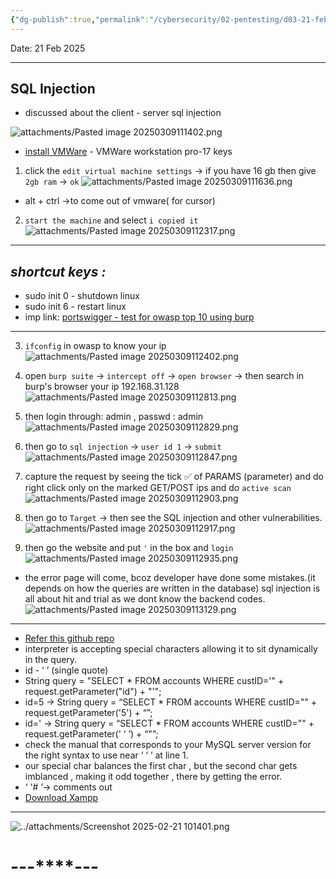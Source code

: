 ```yaml
---
{"dg-publish":true,"permalink":"/cybersecurity/02-pentesting/d03-21-feb/owasp-2013-sql-injection/"}
---
```



Date: 21 Feb 2025

---
## SQL Injection

- discussed about the client - server sql injection

![attachments/Pasted image 20250309111402.png](/img/user/Cybersecurity/02_Pentesting/D03_21%20Feb/attachments/Pasted%20image%2020250309111402.png)
- [install VMWare](https://drive.google.com/file/d/1xGhrFlydALfwAWNPK3JIPK7Ha6hubcak/view?usp=sharing) - VMWare workstation pro-17 keys

1. click the `edit virtual machine settings` -> if you have 16 gb then give `2gb ram` -> `ok`
![attachments/Pasted image 20250309111636.png](/img/user/Cybersecurity/02_Pentesting/D03_21%20Feb/attachments/Pasted%20image%2020250309111636.png)
 - alt + ctrl ->to come out of vmware( for cursor)
 2. `start the machine` and select `i copied it`
 ![attachments/Pasted image 20250309112317.png](/img/user/Cybersecurity/02_Pentesting/D03_21%20Feb/attachments/Pasted%20image%2020250309112317.png)
 ---
 ##  *shortcut keys :*
- sudo init 0 - shutdown linux
- sudo init 6 - restart linux
- imp link: [portswigger - test for owasp top 10 using burp](https://portswigger.net/support/using-burp-to-testfor-the-owasp-top-ten)
---

 3.  `ifconfig` in owasp to know your ip
 ![attachments/Pasted image 20250309112402.png](/img/user/Cybersecurity/02_Pentesting/D03_21%20Feb/attachments/Pasted%20image%2020250309112402.png)
 
 4. open `burp suite` -> `intercept off` -> `open browser` -> then search in burp's browser your ip 192.168.31.128
![attachments/Pasted image 20250309112813.png](/img/user/Cybersecurity/02_Pentesting/D03_21%20Feb/attachments/Pasted%20image%2020250309112813.png)

 5. then login through: admin , passwd : admin
![attachments/Pasted image 20250309112829.png](/img/user/Cybersecurity/02_Pentesting/D03_21%20Feb/attachments/Pasted%20image%2020250309112829.png)

 6. then go to `sql injection` -> `user id 1` -> `submit`
![attachments/Pasted image 20250309112847.png](/img/user/Cybersecurity/02_Pentesting/D03_21%20Feb/attachments/Pasted%20image%2020250309112847.png)

 7. capture the request by seeing the tick ✅ of PARAMS (parameter) and do right click only on the marked GET/POST ips and do `active scan`
![attachments/Pasted image 20250309112903.png](/img/user/Cybersecurity/02_Pentesting/D03_21%20Feb/attachments/Pasted%20image%2020250309112903.png)

 8. then go to `Target` -> then see the SQL injection and other vulnerabilities.
![attachments/Pasted image 20250309112917.png](/img/user/Cybersecurity/02_Pentesting/D03_21%20Feb/attachments/Pasted%20image%2020250309112917.png)

 9. then go the website and put `'` in the box and `login`
![attachments/Pasted image 20250309112935.png](/img/user/Cybersecurity/02_Pentesting/D03_21%20Feb/attachments/Pasted%20image%2020250309112935.png)
- the error page will come, bcoz developer have done some mistakes.(it depends on how the queries are written in the database) sql injection is all about hit and trial as we dont know the backend codes.
![attachments/Pasted image 20250309113129.png](/img/user/Cybersecurity/02_Pentesting/D03_21%20Feb/attachments/Pasted%20image%2020250309113129.png)

---

- [Refer this github repo](https://github.com/swisskyrepo/PayloadsAllTheThings)
- interpreter is accepting special characters allowing it to sit dynamically in the query.
- id - ‘ ’ (single quote)
- String query = "SELECT * FROM accounts WHERE custID='" + request.getParameter("id") + "'";
- id=5 -> String query = “SELECT * FROM accounts WHERE custID="" + request.getParameter('5') + “”;
- id=' -> String query = “SELECT * FROM accounts WHERE custID="" + request.getParameter(' ‘ ’) + “"”;
- check the manual that corresponds to your MySQL server version for the right syntax to use near ‘ ‘ ’ at line 1.
- our special char balances the first char , but the second char gets imblanced , making it odd together , there by getting the error.
- ‘ '# ’-> comments out
- [Download Xampp](https://www.apachefriends.org/download.html)

---

![../attachments/Screenshot 2025-02-21 101401.png](/img/user/Cybersecurity/02_Pentesting/attachments/Screenshot%202025-02-21%20101401.png)


#                                    ---****---
